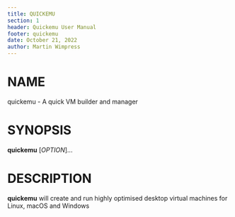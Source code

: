 ```yaml
---
title: QUICKEMU
section: 1
header: Quickemu User Manual
footer: quickemu
date: October 21, 2022
author: Martin Wimpress
---
```


# NAME

quickemu - A quick VM builder and manager

# SYNOPSIS

**quickemu** [*OPTION*]...

# DESCRIPTION

**quickemu** will create and run highly optimised desktop virtual machines for Linux,
macOS and Windows
